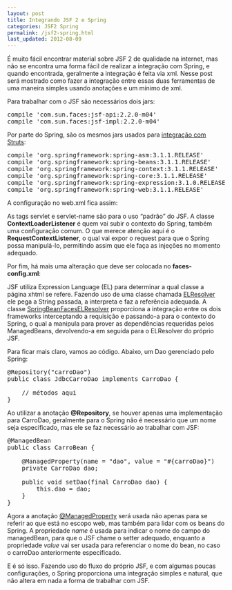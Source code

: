```yaml
---
layout: post
title: Integrando JSF 2 e Spring
categories: JSF2 Spring
permalink: /jsf2-spring.html
last_updated: 2012-08-09
---
```


É muito fácil encontrar material sobre JSF 2 de qualidade na internet, mas não se encontra uma forma
fácil de realizar a integração com Spring, e quando encontrada, geralmente a integração é feita via xml. Nesse 
post será mostrado como fazer a integração entre essas duas ferramentas de uma maneira simples usando anotações 
e um mínimo de xml.

Para trabalhar com o JSF são necessários dois jars:

<pre>
compile <span class="str">'com.sun.faces:jsf-api:2.2.0-m04'</span>
compile <span class="str">'com.sun.faces:jsf-impl:2.2.0-m04'</span>
</pre>

Por parte do Spring, são os mesmos jars usados para [integração com Struts][1]:

<pre>
compile <span class="str">'org.springframework:spring-asm:3.1.1.RELEASE'</span>
compile <span class="str">'org.springframework:spring-beans:3.1.1.RELEASE'</span>
compile <span class="str">'org.springframework:spring-context:3.1.1.RELEASE' </span>
compile <span class="str">'org.springframework:spring-core:3.1.1.RELEASE'</span>
compile <span class="str">'org.springframework:spring-expression:3.1.0.RELEASE'</span>
compile <span class="str">'org.springframework:spring-web:3.1.1.RELEASE'</span>
</pre>

A configuração no web.xml fica assim:

<script src="https://gist.github.com/3310282.js?file=web.xml"></script>

As tags servlet e servlet-name são para o uso “padrão” do JSF. A classe **ContextLoaderListener** é quem vai 
subir o contexto do Spring, também uma configuração comum. O que merece atenção aqui é o 
**RequestContextListener**, o qual vai expor o request para que o Spring possa manipulá-lo, permitindo assim 
que ele faça as injeções no momento adequado.

Por fim, há mais uma alteração que deve ser colocada no **faces-config.xml**:

<script src="https://gist.github.com/3310282.js?file=faces-config.xml"></script>

JSF utiliza Expression Language (EL) para determinar a qual classe a página xhtml se refere. Fazendo uso de 
uma classe chamada [ELResolver][2] ele pega a String passada, a interpreta e faz a referência adequada. A 
classe [SpringBeanFacesELResolver][3] proporciona a integração entre os dois frameworks interceptando a 
requisição e passando-a para o contexto do Spring, o qual a manipula para prover as dependências requeridas 
pelos ManagedBeans, devolvendo-a em seguida para o ELResolver do próprio JSF.

Para ficar mais claro, vamos ao código. Abaixo, um Dao gerenciado pelo Spring:

<pre>
@Repository<span class="b">(</span><span class="str">"carroDao"</span><span class="b">)
public class</span> <span class="cl">JdbcCarroDao</span> <span class="b">implements</span> CarroDao <span class="b">{</span>

    <span class="cm">// métodos aqui</span>
<span class="b">}</span>
</pre>

Ao utilizar a anotação **@Repository**, se houver apenas uma implementação para CarroDao, geralmente para o 
Spring não é necessário que um nome seja especificado, mas ele se faz necessário ao trabalhar com JSF:

<pre>
@ManagedBean
<span class="b">public class</span> <span class="cl">CarroBean</span> <span class="b">{</span>

    @ManagedProperty<span class="b">(</span>name <span class="b">=</span> <span class="str">"dao"</span>, value <span class="b">=</span> <span class="str">"#{carroDao}"</span><span class="b">)
    private CarroDao</span> dao<span class="b">;

    public</span> <span class="cl">void</span> <span class="mc">setDao</span><span class="b">(final</span> CarroDao dao<span class="b">) {
        this.</span><span class="at">dao</span> <span class="b">=</span> dao<span class="b">;
    }
}</span>
</pre>

Agora a anotação [@ManagedProperty][4] será usada não apenas para se referir ao que está no escopo web, mas 
também para lidar com os beans do Spring. A propriedade *name* é usada para indicar o nome do campo do 
managedBean, para que o JSF chame o setter adequado, enquanto a propriedade *value* vai ser usada para 
referenciar o nome do bean, no caso o carroDao anteriormente especificado.

E é só isso. Fazendo uso do fluxo do próprio JSF, e com algumas poucas configurações, o Spring proporciona uma 
integração simples e natural, que não altera em nada a forma de trabalhar com JSF.

[1]: /struts2-spring.html
[2]: http://download.oracle.com/javaee/5/api/javax/el/ELResolver.html
[3]: http://static.springsource.org/spring/docs/3.0.x/api/org/springframework/web/jsf/el/SpringBeanFacesELResolver.html
[4]: http://download.oracle.com/javaee/6/api/javax/faces/bean/ManagedProperty.html
